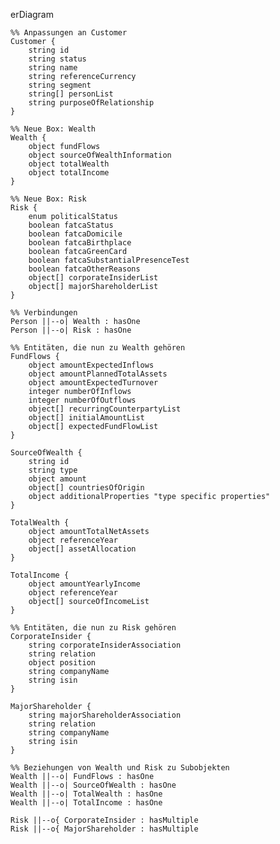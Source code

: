 erDiagram

    %% Anpassungen an Customer
    Customer {
        string id
        string status
        string name
        string referenceCurrency
        string segment
        string[] personList
        string purposeOfRelationship
    }

    %% Neue Box: Wealth
    Wealth {
        object fundFlows
        object sourceOfWealthInformation
        object totalWealth
        object totalIncome
    }

    %% Neue Box: Risk
    Risk {
        enum politicalStatus
        boolean fatcaStatus
        boolean fatcaDomicile
        boolean fatcaBirthplace
        boolean fatcaGreenCard
        boolean fatcaSubstantialPresenceTest
        boolean fatcaOtherReasons
        object[] corporateInsiderList
        object[] majorShareholderList
    }

    %% Verbindungen
    Person ||--o| Wealth : hasOne
    Person ||--o| Risk : hasOne

    %% Entitäten, die nun zu Wealth gehören
    FundFlows {
        object amountExpectedInflows
        object amountPlannedTotalAssets
        object amountExpectedTurnover
        integer numberOfInflows
        integer numberOfOutflows
        object[] recurringCounterpartyList
        object[] initialAmountList
        object[] expectedFundFlowList
    }

    SourceOfWealth {
        string id
        string type
        object amount
        object[] countriesOfOrigin
        object additionalProperties "type specific properties"
    }

    TotalWealth {
        object amountTotalNetAssets
        object referenceYear
        object[] assetAllocation
    }

    TotalIncome {
        object amountYearlyIncome
        object referenceYear
        object[] sourceOfIncomeList
    }

    %% Entitäten, die nun zu Risk gehören
    CorporateInsider {
        string corporateInsiderAssociation
        string relation
        object position
        string companyName
        string isin
    }

    MajorShareholder {
        string majorShareholderAssociation
        string relation
        string companyName
        string isin
    }

    %% Beziehungen von Wealth und Risk zu Subobjekten
    Wealth ||--o| FundFlows : hasOne
    Wealth ||--o| SourceOfWealth : hasOne
    Wealth ||--o| TotalWealth : hasOne
    Wealth ||--o| TotalIncome : hasOne

    Risk ||--o{ CorporateInsider : hasMultiple
    Risk ||--o{ MajorShareholder : hasMultiple
